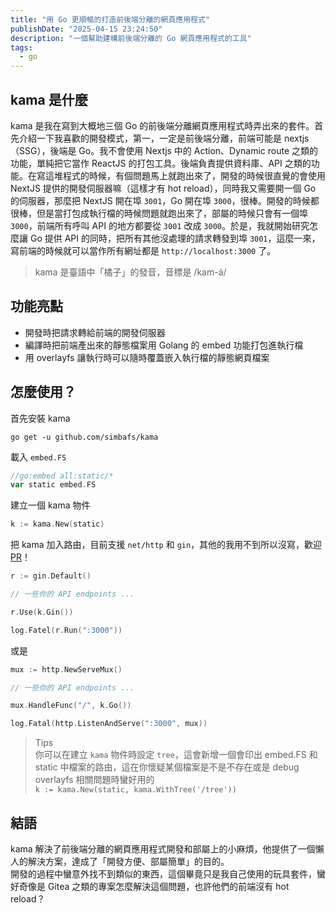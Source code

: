 ```yaml
---
title: "用 Go 更順暢的打造前後端分離的網頁應用程式"
publishDate: "2025-04-15 23:24:50"
description: "一個幫助建構前後端分離的 Go 網頁應用程式的工具"
tags:
  - go
---
```


## kama 是什麼

kama 是我在寫到大概地三個 Go 的前後端分離網頁應用程式時弄出來的套件。首先介紹一下我喜歡的開發模式，第一，一定是前後端分離，前端可能是 nextjs（SSG），後端是 Go。我不會使用 Nextjs 中的 Action、Dynamic route 之類的功能，單純把它當作 ReactJS 的打包工具。後端負責提供資料庫、API 之類的功能。在寫這堆程式的時候，有個問題馬上就跑出來了，開發的時候很直覺的會使用 NextJS 提供的開發伺服器嘛（這樣才有 hot reload），同時我又需要開一個 Go 的伺服器，那麼把 NextJS 開在埠 `3001`，Go 開在埠 `3000`，很棒。開發的時候都很棒，但是當打包成執行檔的時候問題就跑出來了，部屬的時候只會有一個埠 `3000`，前端所有呼叫 API 的地方都要從 `3001` 改成 `3000`。於是，我就開始研究怎麼讓 Go 提供 API 的同時，把所有其他沒處理的請求轉發到埠 `3001`，這麼一來，寫前端的時候就可以當作所有網址都是 `http://localhost:3000` 了。

> kama 是臺語中「橘子」的發音，音標是 /kam-á/

## 功能亮點

- 開發時把請求轉給前端的開發伺服器
- 編譯時把前端產出來的靜態檔案用 Golang 的 embed 功能打包進執行檔
- 用 overlayfs 讓執行時可以隨時覆蓋嵌入執行檔的靜態網頁檔案

## 怎麼使用？

首先安裝 kama

```
go get -u github.com/simbafs/kama
```

載入 `embed.FS`

```go
//go:embed all:static/*
var static embed.FS
```

建立一個 kama 物件

```go
k := kama.New(static)
```

把 kama 加入路由，目前支援 `net/http` 和 `gin`，其他的我用不到所以沒寫，歡迎 [PR](https://github.com/simbafs/kama/fork)！

```go
r := gin.Default()

// 一些你的 API endpoints ...

r.Use(k.Gin())

log.Fatel(r.Run(":3000"))
```

或是

```go
mux := http.NewServeMux()

// 一些你的 API endpoints ...

mux.HandleFunc("/", k.Go())

log.Fatal(http.ListenAndServe(":3000", mux))
```

> Tips  
> 你可以在建立 `kama` 物件時設定 `tree`，這會新增一個會印出 embed.FS 和 static 中檔案的路由，這在你懷疑某個檔案是不是不存在或是 debug overlayfs 相關問題時蠻好用的  
> `k := kama.New(static, kama.WithTree('/tree'))`

## 結語

kama 解決了前後端分離的網頁應用程式開發和部屬上的小麻煩，他提供了一個懶人的解決方案，達成了「開發方便、部屬簡單」的目的。  
開發的過程中蠻意外找不到類似的東西，這個畢竟只是我自己使用的玩具套件，蠻好奇像是 Gitea 之類的專案怎麼解決這個問題，也許他們的前端沒有 hot reload？
